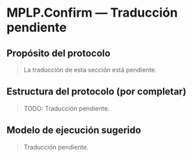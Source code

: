 ﻿---
version: v1.0.0
status: frozen
releaseDate: 2025-06-28
source: MPLP
license: MIT
---
# MPLP.Confirm — Traducción pendiente

## Propósito del protocolo
> La traducción de esta sección está pendiente.

## Estructura del protocolo (por completar)
> TODO: Traducción pendiente.

## Modelo de ejecución sugerido
> Traducción pendiente.
